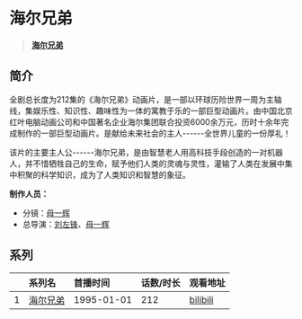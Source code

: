 # 海尔兄弟


> <u>**[海尔兄弟](https://bgm.tv/subject/12012)**</u>

## 简介

全剧总长度为212集的《海尔兄弟》动画片，是一部以环球历险世界一周为主轴线，集娱乐性、知识性、趣味性为一体的寓教于乐的一部巨型动画片。由中国北京红叶电脑动画公司和中国著名企业海尔集团联合投资6000余万元，历时十余年完成制作的一部巨型动画片。是献给未来社会的主人------全世界儿童的一份厚礼！

该片的主要主人公------海尔兄弟，是由智慧老人用高科技手段创造的一对机器人，并不惜牺牲自己的生命，赋予他们人类的灵魂与灵性，灌输了人类在发展中集中积聚的科学知识，成为了人类知识和智慧的象征。

**制作人员：**
- 分镜：[母一辉](https://bgm.tv/person/52867)
- 总导演：[刘左锋](https://bgm.tv/person/65134)、[母一辉](https://bgm.tv/person/52867)



## 系列

|     |   系列名   |   首播时间  | 话数/时长  | 观看地址 |
|:---  |:------    |:----      |:---       |:---  |
| 1 |[海尔兄弟](https://bgm.tv/subject/12012)| 1995-01-01 | 212 | [bilibili](https://www.bilibili.com/bangumi/play/ss2307) |




